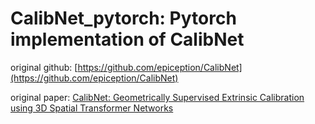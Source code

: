 # CalibNet_pytorch: Pytorch implementation of CalibNet

original github: [https://github.com/epiception/CalibNet](https://github.com/epiception/CalibNet)

original paper: [CalibNet: Geometrically Supervised Extrinsic Calibration using 3D Spatial Transformer Networks](https://arxiv.org/abs/1803.08181)

